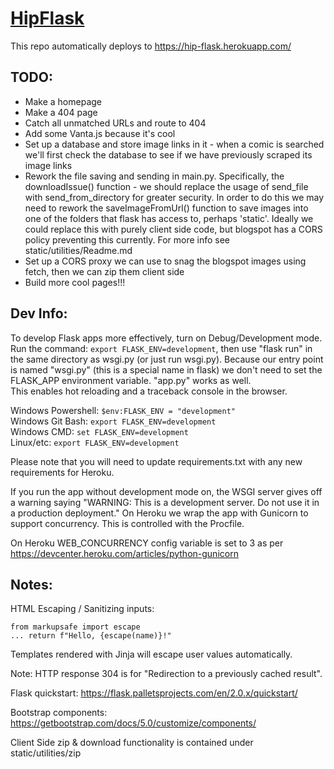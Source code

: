 # [HipFlask](https://hip-flask.herokuapp.com/)

This repo automatically deploys to https://hip-flask.herokuapp.com/ <br/> 

## TODO:
- Make a homepage 
- Make a 404 page
- Catch all unmatched URLs and route to 404
- Add some Vanta.js because it's cool 
- Set up a database and store image links in it - when a comic is searched we'll first check the database to see if we have previously scraped its image links
- Rework the file saving and sending in  main.py. Specifically, the downloadIssue() function - we should replace the usage of send_file with send_from_directory for greater security. In order to do this we may need to rework the saveImageFromUrl() function to save images into one of the folders that flask has access to, perhaps 'static'. Ideally we could replace this with purely client side code, but blogspot has a CORS policy preventing this currently. For more info see static/utilities/Readme.md
- Set up a CORS proxy we can use to snag the blogspot images using fetch, then we can zip them client side
- Build more cool pages!!!


## Dev Info:

To develop Flask apps more effectively, turn on Debug/Development mode. <br/>
Run the command: ```export FLASK_ENV=development```, then use "flask run" in the same directory as wsgi.py (or just run wsgi.py). Because our entry point is named "wsgi.py" (this is a special name in flask) we don't need to set the FLASK_APP environment variable. "app.py" works as well. <br/>
This enables hot reloading and a traceback console in the browser.

Windows Powershell: ```$env:FLASK_ENV = "development"```  <br/>
Windows Git Bash:   ```export FLASK_ENV=development```    <br/>
Windows CMD:        ```set FLASK_ENV=development```       <br/>
Linux/etc:          ```export FLASK_ENV=development```    <br/>

Please note that you will need to update requirements.txt with any new requirements for Heroku.<br/>

If you run the app without development mode on, the WSGI server gives off a warning saying "WARNING: This is a development server. Do not use it in a production deployment." On Heroku we wrap the app with Gunicorn to support concurrency. This is controlled with the Procfile.<br/>

On Heroku WEB_CONCURRENCY config variable is set to 3 as per https://devcenter.heroku.com/articles/python-gunicorn <br/>


## Notes:

HTML Escaping / Sanitizing inputs: <br/>
```
from markupsafe import escape
... return f"Hello, {escape(name)}!"
```

Templates rendered with Jinja will escape user values automatically. <br/>

Note: HTTP response 304 is for "Redirection to a previously cached result". <br/>

Flask quickstart: https://flask.palletsprojects.com/en/2.0.x/quickstart/ <br/>

Bootstrap components: https://getbootstrap.com/docs/5.0/customize/components/ <br/> 

Client Side zip & download functionality is contained under static/utilities/zip <br/>
